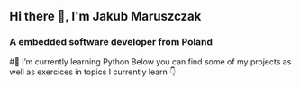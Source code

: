 ## Hi there 👋, I'm Jakub Maruszczak
### A embedded software developer from Poland
#🌱 I’m currently learning Python
Below you can find some of my projects as well as exercices in topics I currently learn 👇
